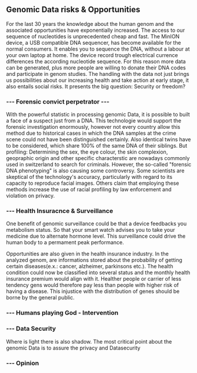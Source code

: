 ## Genomic Data risks & Opportunities

For the last 30 years the knowledge about the human genom and the associated opportunities have exponentially increased. 
The access to our sequence of nucleotides is unprecedented cheap and fast. The MinION device, a USB compatible DNA sequencer, 
has become available for the normal consumers. It enables you to sequence the DNA, without a labour at your own laptop at home.
The device record trough electrical currence differences the according nucleotide sequence. For this reason more data can be generated, plus more
people are willing to donate their DNA codes and participate in genom studies. The handling with the data not just brings us possibilities about our 
increasing health and take action at early stage, it also entails social risks. It presents the big question: Security or freedom? 

### --- Forensic convict perpetrator ---
With the powerful statistic in processing genomic Data, it is possible to built a face of a suspect just from a DNA. 
This technologie would support the forensic investigation enormously, however not every country allow this method
due to historical cases in which the DNA samples at the crime scene could not have been distinguished certainly. 
Also identical twins have to be considered, which share 100% of the same DNA of their siblings. But profiling:
Determining the sex, the eye colour, the skin complexion, geopraphic origin and other specific characterstic are nowadays
commonly used in switzerland to search for criminals. 
However, the so-called "forensic DNA phenotyping" is also causing some controversy.
Some scientists are skeptical of the technology's accuracy, particularly with regard to its capacity to reproduce facial images. Others claim that employing these methods increase the use of racial profiling by law enforcement and violation on privacy. 

### --- Health Insuracnce & Surveillance
One benefit of genomic surveillance could be that a device feedbacks you metabolism status. So that your smart watch advises you 
to take your medicine due to alternate hormone level. This surveillance could drive the human body to a permament peak performance.

Opportunities are also given in the health insurance industry. In the analyzed genom, are informations stored about the probability of getting certain diseases(e.x.: cancer, alzheimer, parkinsons etc.). The health condition could now be classified into several status and the monthly health insurance premium would align with it. Healther people or carrier of less tendency gens would therefore pay less than people with higher risk of having a disease. This injustice with the distribution of genes should be borne by the general public.

### --- Humans playing God - Intervention

### --- Data Security
Where is light there is also shadow. The most critical point about the genomic Data is to assure the privacy and Datasecurity

###  --- Opinion 















